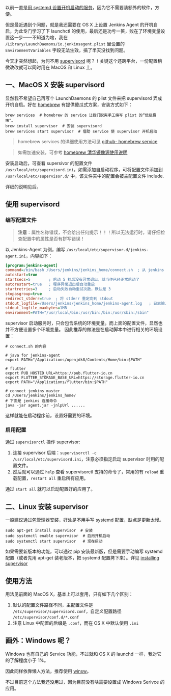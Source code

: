 以前一直是[用 systemd 设置开机启动的服务](https://www.cnblogs.com/kirito-c/p/10331598.html)，因为它不需要装额外的软件，方便。

但是最近遇到个问题，就是我还需要在 OS X 上设置 Jenkins Agent 的开机自启，为此专门学习了下 launchctl 的使用，最后还是功亏一篑，败在了环境变量设置这一步——不知道为啥，我在 `/Library/LaunchDaemons/io.jenkinsagent.plist` 里设置的 `EnvironmentVariables` 字段无法生效，搞了半天没找到问题。

今天才突然想起，为何不用 [supervisord](https://github.com/Supervisor/supervisor) 呢？！关键这个还跨平台，一份配置稍微改改就可以同时用在 MacOS 和 Linux 上。

## 一、MacOS X 安装 supervisord

显然我不希望自己再写个 LaunchDaemons 的 plist 文件来把 supervisord 弄成开机自启。好在 [homebrew](https://brew.sh/index_zh-cn) 有提供傻瓜式方案，安装方式如下：

```shell
brew services  # homebrew 的 service 让我们脱离手工编写 plist 的“低级趣味”。
brew install supervisor  # 安装 supervisord
brew services start supervisor  # 借助 service 使 supervisor 开机启动
```

>homebrew services 的详细使用方法可见 [github- homebrew service](https://github.com/Homebrew/homebrew-services)

>如需加速安装，可参考 [homebrew 清华镜像源使用说明](https://mirrors.tuna.tsinghua.edu.cn/help/homebrew/)

安装启动后，可查看 supersivor 的配置文件 `/usr/local/etc/supervisord.ini`，如需添加自启动程序，可将配置文件添加到 `/usr/local/etc/supervisor.d/` 中，该文件夹中的配置会被主配置文件 include.

详细的说明见后。

## 使用 supervisord

### 编写配置文件

>**注意**：属性名称错误，不会给出任何提示！！！所以无法运行时，请仔细检查配置中的属性是否有拼写错误！

以 Jenkins-Agent 为例，编写 `/usr/local/etc/supervisor.d/jenkins-agent.ini`，内容如下：

```ini
[program:jenkins-agent]
command=/bin/bash /Users/jenkins/jenkins_home/connect.sh  ; 从 jenkins web 页面复制的连接命令
autostart=true
startsecs=5        ; 启动 5 秒后没有异常退出，就当作已经正常启动了
autorestart=true   ; 程序异常退出后自动重启
startretries=3     ; 启动失败自动重试次数，默认是 3
stopasgroup=true
redirect_stderr=true  ; 将 stderr 重定向到 stdout
stdout_logfile=/Users/jenkins/jenkins_home/jenkins-agent.log   ; 日志输入位置
stdout_logfile_maxbytes=1MB
environment=PATH="/usr/local/bin:/usr/bin:/bin:/usr/sbin:/sbin"
```

supervisor 启动服务时，只会包含系统的环境变量。而上面的配置文件，显然也并不方便设置多个环境变量。
因此推荐的做法是在启动脚本中进行相关的环境设置：

```shell
# connect.sh 的内容

# java for jenkins-agent
export PATH="/Applications/openjdk8/Contents/Home/bin:$PATH"

# flutter
export PUB_HOSTED_URL=https://pub.flutter-io.cn
export FLUTTER_STORAGE_BASE_URL=https://storage.flutter-io.cn
export PATH="/Applications/flutter/bin:$PATH"

# connect jenkins master
cd /Users/jenkins/jenkins_home/
# 下面是 jenkins 连接命令
java -jar agent.jar -jnlpUrl ......
```

这样就能在启动程序前，设置好需要的环境。

### 启用配置

通过 `supervisorctl` 操作 supervisor:

1. 连接 supervisor 后端：`supervisorctl -c /usr/local/etc/supervisord.ini`，注意必须指定启动 supervisor 时用的配置文件。
1. 然后就可以通过 `help` 查看 supervisorctl 支持的命令了，常用的有 `reload` 重载配置，`restart all` 重启所有应用。

通过 `start all` 就可以启动配置好的应用了。

## 二、Linux 安装 supervisor

一般建议通过包管理器安装，好处是不用手写 systemd 配置，缺点是更新太慢。

```shell
sudo apt-get install supervisor  # 安装
sudo systemctl enable supervisor  # 启用开机启动
sudo systemctl start supervisor   # 现在启动
```

如果需要新版本的功能，可以通过 pip 安装最新版，但是需要手动编写 systemd 配置（或者先用 apt-get 装老版本，把 systemd 配置拷下来）。详见 [installing supervisor](http://supervisord.org/installing.html)

## 使用方法

用法见前面的 MacOS X，基本上可以套用，只有如下几个区别：
1. 默认的配置文件路径不同，主配置文件是 `/etc/supervisor/supervisord.conf`，自定义配置路径 `/etc/supervisor/conf.d/*.conf`
1. 注意 Linux 中配置的后缀是 `.conf`，而在 OS X 中默认使用 `.ini`

## 画外：Windows 呢？

Windows 也有自己的 Service 功能，不过就和 OS X 的 launchd 一样，我对它的了解程度小于 1%。

因此同样依靠懒人方法，推荐使用 [winsw](https://github.com/kohsuke/winsw)。

不过目前这个方法我还没用过，因为目前没有啥需要设置成 Windows Serivce 的应用。
